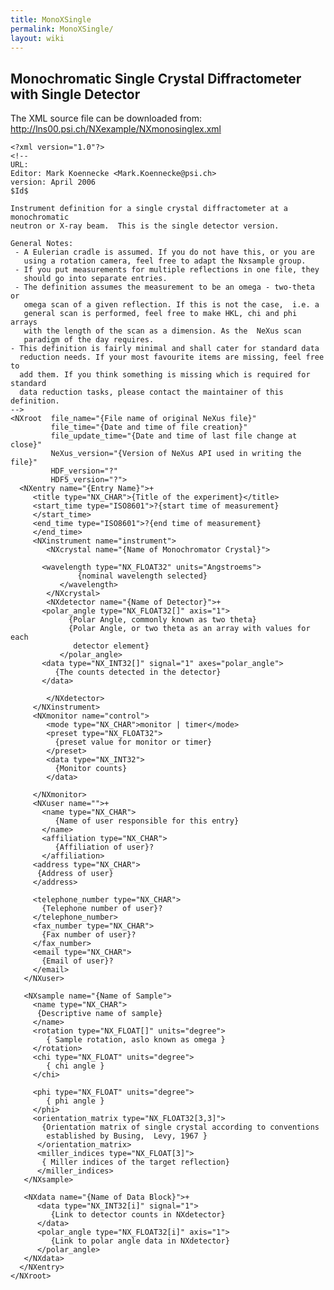 ```yaml
---
title: MonoXSingle
permalink: MonoXSingle/
layout: wiki
---
```


Monochromatic Single Crystal Diffractometer with Single Detector
----------------------------------------------------------------

The XML source file can be downloaded from:
<http://lns00.psi.ch/NXexample/NXmonosinglex.xml>

    <?xml version="1.0"?>
    <!--
    URL:
    Editor: Mark Koennecke <Mark.Koennecke@psi.ch>
    version: April 2006
    $Id$

    Instrument definition for a single crystal diffractometer at a monochromatic
    neutron or X-ray beam.  This is the single detector version.

    General Notes:
     - A Eulerian cradle is assumed. If you do not have this, or you are
       using a rotation camera, feel free to adapt the Nxsample group. 
     - If you put measurements for multiple reflections in one file, they 
       should go into separate entries.
     - The definition assumes the measurement to be an omega - two-theta or 
       omega scan of a given reflection. If this is not the case,  i.e. a 
       general scan is performed, feel free to make HKL, chi and phi arrays
       with the length of the scan as a dimension. As the  NeXus scan 
       paradigm of the day requires.
    - This definition is fairly minimal and shall cater for standard data
      reduction needs. If your most favourite items are missing, feel free to
      add them. If you think something is missing which is required for standard
      data reduction tasks, please contact the maintainer of this definition.
    -->
    <NXroot  file_name="{File name of original NeXus file}"
             file_time="{Date and time of file creation}"
             file_update_time="{Date and time of last file change at close}"
             NeXus_version="{Version of NeXus API used in writing the file}"
             HDF_version="?"
             HDF5_version="?">
      <NXentry name="{Entry Name}">+
         <title type="NX_CHAR">{Title of the experiment}</title>
         <start_time type="ISO8601">?{start time of measurement}
         </start_time>
         <end_time type="ISO8601">?{end time of measurement}
         </end_time>
         <NXinstrument name="instrument">
            <NXcrystal name="{Name of Monochromator Crystal}">

           <wavelength type="NX_FLOAT32" units="Angstroems">
                   {nominal wavelength selected}
               </wavelength>
            </NXcrystal>
            <NXdetector name="{Name of Detector}">+
           <polar_angle type="NX_FLOAT32[]" axis="1">
                 {Polar Angle, commonly known as two theta}
                 {Polar Angle, or two theta as an array with values for each
                  detector element}
               </polar_angle>
           <data type="NX_INT32[]" signal="1" axes="polar_angle">
              {The counts detected in the detector}
           </data>

            </NXdetector>
         </NXinstrument>
         <NXmonitor name="control">
            <mode type="NX_CHAR">monitor | timer</mode>
            <preset type="NX_FLOAT32">
              {preset value for monitor or timer}
            </preset>
            <data type="NX_INT32">
              {Monitor counts}
            </data>

         </NXmonitor>
         <NXuser name="">+
           <name type="NX_CHAR">
              {Name of user responsible for this entry}
           </name>
           <affiliation type="NX_CHAR">
              {Affiliation of user}?
           </affiliation>
         <address type="NX_CHAR">
          {Address of user}
         </address>

         <telephone_number type="NX_CHAR">
           {Telephone number of user}?
         </telephone_number>
         <fax_number type="NX_CHAR">
           {Fax number of user}?
         </fax_number>
         <email type="NX_CHAR">
           {Email of user}?
         </email>
       </NXuser>

       <NXsample name="{Name of Sample">
         <name type="NX_CHAR">
          {Descriptive name of sample}
         </name>
         <rotation type="NX_FLOAT[]" units="degree">
            { Sample rotation, aslo known as omega }
         </rotation>
         <chi type="NX_FLOAT" units="degree">
            { chi angle }
         </chi>

         <phi type="NX_FLOAT" units="degree">
            { phi angle }
         </phi>
         <orientation_matrix type="NX_FLOAT32[3,3]">
           {Orientation matrix of single crystal according to conventions
            established by Busing,  Levy, 1967 }
          </orientation_matrix>
          <miller_indices type="NX_FLOAT[3]">
           { Miller indices of the target reflection}
          </miller_indices>
       </NXsample>

       <NXdata name="{Name of Data Block}">+
          <data type="NX_INT32[i]" signal="1">
             {Link to detector counts in NXdetector}
          </data>
          <polar_angle type="NX_FLOAT32[i]" axis="1">
             {Link to polar angle data in NXdetector}
          </polar_angle>
       </NXdata>
      </NXentry>
    </NXroot>

